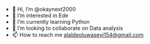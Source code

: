 - 👋 Hi, I’m @okaynext2000
- 👀 I’m interested in Ede
- 🌱 I’m currently learning Python 
- 💞️ I’m looking to collaborate on Data analysis
- 📫 How to reach me alaldeoluwaseyi154@gmail.com

<!---
okaynext2000/okaynext2000 is a ✨ special ✨ repository because its `README.md` (this file) appears on your GitHub profile.
You can click the Preview link to take a look at your changes.
--->
